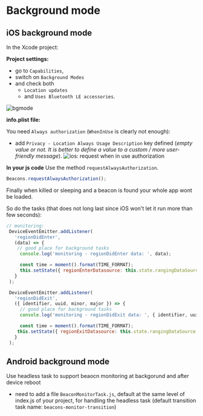 # Background mode

## iOS background mode

In the Xcode project:

**Project settings:**
- go to `Capabilities`,
- switch on `Background Modes`
- and check both
  - `Location updates`
  - and `Uses Bluetooth LE accessories`.

![bgmode](./images/bgmode.gif)


**info.plist file:**

You need `Always authorization` (`WhenInUse` is clearly not enough):

- add `Privacy - Location Always Usage Description` key defined (*empty value or not. It is better to define a value to a custom / more user-friendly message*).
![ios: request when in use authorization](./images/plistRequireAlwaysUseAutorization.png)


**In your js code**
Use the method `requestAlwaysAuthorization`.
```javascript
Beacons.requestAlwaysAuthorization();
```

Finally when killed or sleeping and a beacon is found your whole app wont be loaded.

So do the tasks (that does not long last since iOS won't let it run more than few seconds):
```javascript
// monitoring:
 DeviceEventEmitter.addListener(
   'regionDidEnter',
   (data) => {
    // good place for background tasks
     console.log('monitoring - regionDidEnter data: ', data);

     const time = moment().format(TIME_FORMAT);
     this.setState({ regionEnterDatasource: this.state.rangingDataSource.cloneWithRows([{ identifier:data.identifier, uuid:data.uuid, minor:data.minor, major:data.major, time }]) });
   }
 );

 DeviceEventEmitter.addListener(
   'regionDidExit',
   ({ identifier, uuid, minor, major }) => {
     // good place for background tasks
     console.log('monitoring - regionDidExit data: ', { identifier, uuid, minor, major });

     const time = moment().format(TIME_FORMAT);
    this.setState({ regionExitDatasource: this.state.rangingDataSource.cloneWithRows([{ identifier, uuid, minor, major, time }]) });
   }
 );

```


## Android background mode

Use headless task to support beaocn monitoring at backgorund and after device reboot
  - need to add a file `BeaconMonitorTask.js`, default at the same level of index.js of your project, for handling the headless task (default transition task name: `beacons-monitor-transition`)
